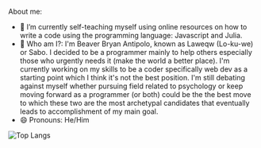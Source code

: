 
About me: 
- 🌱 I’m currently self-teaching myself using online resources on how to write a code using the programming language: Javascript and Julia.
- 💬 Who am I?: I'm Beaver Bryan Antipolo, known as Laweqw (Lo-ku-we) or Sabo. I decided to be a programmer mainly to help others especially those who urgently needs it (make the world a better place). I'm currently working on my skills to be a coder specifically web dev as a starting point which I think it's not the best position. I'm still debating against myself whether pursuing field related to psychology or keep moving forward as a programmer (or both) could be the the best move to which these two are the most archetypal candidates that eventually leads to accomplishment of my main goal.
- 😄 Pronouns: He/Him


![Top Langs](https://github-readme-stats.vercel.app/api/top-langs/?username=law911012eqw&theme=tokyonight)
